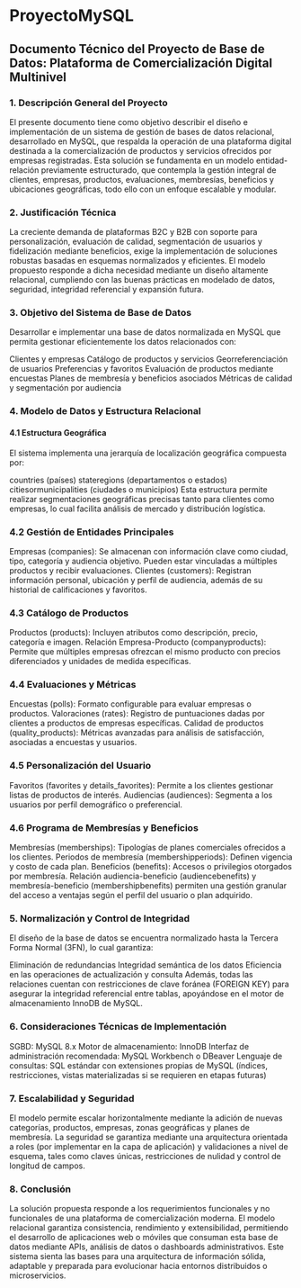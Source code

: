 # ProyectoMySQL

## Documento Técnico del Proyecto de Base de Datos: Plataforma de Comercialización Digital Multinivel

### 1. Descripción General del Proyecto
El presente documento tiene como objetivo describir el diseño e implementación de un sistema de gestión de bases de datos relacional, desarrollado en MySQL, que respalda la operación de una plataforma digital destinada a la comercialización de productos y servicios ofrecidos por empresas registradas. Esta solución se fundamenta en un modelo entidad-relación previamente estructurado, que contempla la gestión integral de clientes, empresas, productos, evaluaciones, membresías, beneficios y ubicaciones geográficas, todo ello con un enfoque escalable y modular.

### 2. Justificación Técnica
La creciente demanda de plataformas B2C y B2B con soporte para personalización, evaluación de calidad, segmentación de usuarios y fidelización mediante beneficios, exige la implementación de soluciones robustas basadas en esquemas normalizados y eficientes. El modelo propuesto responde a dicha necesidad mediante un diseño altamente relacional, cumpliendo con las buenas prácticas en modelado de datos, seguridad, integridad referencial y expansión futura.

### 3. Objetivo del Sistema de Base de Datos
Desarrollar e implementar una base de datos normalizada en MySQL que permita gestionar eficientemente los datos relacionados con:

Clientes y empresas
Catálogo de productos y servicios
Georreferenciación de usuarios
Preferencias y favoritos
Evaluación de productos mediante encuestas
Planes de membresía y beneficios asociados
Métricas de calidad y segmentación por audiencia
### 4. Modelo de Datos y Estructura Relacional
#### 4.1 Estructura Geográfica
El sistema implementa una jerarquía de localización geográfica compuesta por:

countries (países)
stateregions (departamentos o estados)
citiesormunicipalities (ciudades o municipios)
Esta estructura permite realizar segmentaciones geográficas precisas tanto para clientes como empresas, lo cual facilita análisis de mercado y distribución logística.

### 4.2 Gestión de Entidades Principales
Empresas (companies): Se almacenan con información clave como ciudad, tipo, categoría y audiencia objetivo. Pueden estar vinculadas a múltiples productos y recibir evaluaciones.
Clientes (customers): Registran información personal, ubicación y perfil de audiencia, además de su historial de calificaciones y favoritos.

### 4.3 Catálogo de Productos
Productos (products): Incluyen atributos como descripción, precio, categoría e imagen.
Relación Empresa-Producto (companyproducts): Permite que múltiples empresas ofrezcan el mismo producto con precios diferenciados y unidades de medida específicas.

### 4.4 Evaluaciones y Métricas
Encuestas (polls): Formato configurable para evaluar empresas o productos.
Valoraciones (rates): Registro de puntuaciones dadas por clientes a productos de empresas específicas.
Calidad de productos (quality_products): Métricas avanzadas para análisis de satisfacción, asociadas a encuestas y usuarios.

### 4.5 Personalización del Usuario
Favoritos (favorites y details_favorites): Permite a los clientes gestionar listas de productos de interés.
Audiencias (audiences): Segmenta a los usuarios por perfil demográfico o preferencial.

### 4.6 Programa de Membresías y Beneficios
Membresías (memberships): Tipologías de planes comerciales ofrecidos a los clientes.
Periodos de membresía (membershipperiods): Definen vigencia y costo de cada plan.
Beneficios (benefits): Accesos o privilegios otorgados por membresía.
Relación audiencia-beneficio (audiencebenefits) y membresía-beneficio (membershipbenefits) permiten una gestión granular del acceso a ventajas según el perfil del usuario o plan adquirido.

### 5. Normalización y Control de Integridad
El diseño de la base de datos se encuentra normalizado hasta la Tercera Forma Normal (3FN), lo cual garantiza:

Eliminación de redundancias
Integridad semántica de los datos
Eficiencia en las operaciones de actualización y consulta
Además, todas las relaciones cuentan con restricciones de clave foránea (FOREIGN KEY) para asegurar la integridad referencial entre tablas, apoyándose en el motor de almacenamiento InnoDB de MySQL.

### 6. Consideraciones Técnicas de Implementación
SGBD: MySQL 8.x
Motor de almacenamiento: InnoDB
Interfaz de administración recomendada: MySQL Workbench o DBeaver
Lenguaje de consultas: SQL estándar con extensiones propias de MySQL (índices, restricciones, vistas materializadas si se requieren en etapas futuras)

### 7. Escalabilidad y Seguridad
El modelo permite escalar horizontalmente mediante la adición de nuevas categorías, productos, empresas, zonas geográficas y planes de membresía. La seguridad se garantiza mediante una arquitectura orientada a roles (por implementar en la capa de aplicación) y validaciones a nivel de esquema, tales como claves únicas, restricciones de nulidad y control de longitud de campos.

### 8. Conclusión
La solución propuesta responde a los requerimientos funcionales y no funcionales de una plataforma de comercialización moderna. El modelo relacional garantiza consistencia, rendimiento y extensibilidad, permitiendo el desarrollo de aplicaciones web o móviles que consuman esta base de datos mediante APIs, análisis de datos o dashboards administrativos. Este sistema sienta las bases para una arquitectura de información sólida, adaptable y preparada para evolucionar hacia entornos distribuidos o microservicios.
